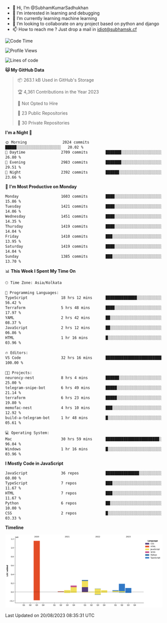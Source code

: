 - 👋 Hi, I’m @SubhamKumarSadhukhan
- 👀 I’m interested in learning and debugging
- 🌱 I’m currently learning machine learning
- 💞️ I’m looking to collaborate on any project based on python and django
- 📫 How to reach me ?
      Just drop a mail in idiot@subhamsk.cf

<!---
SubhamKumarSadhukhan/SubhamKumarSadhukhan is a ✨ special ✨ repository because its `README.md` (this file) appears on your GitHub profile.
You can click the Preview link to take a look at your changes.
--->


<!--START_SECTION:waka-->
![Code Time](http://img.shields.io/badge/Code%20Time-1%2C472%20hrs%2010%20mins-blue)

![Profile Views](http://img.shields.io/badge/Profile%20Views-10-blue)

![Lines of code](https://img.shields.io/badge/From%20Hello%20World%20I%27ve%20Written-2.0%20million%20lines%20of%20code-blue)

**🐱 My GitHub Data** 

> 📦 263.1 kB Used in GitHub's Storage 
 > 
> 🏆 4,361 Contributions in the Year 2023
 > 
> 🚫 Not Opted to Hire
 > 
> 📜 23 Public Repositories 
 > 
> 🔑 30 Private Repositories 
 > 
**I'm a Night 🦉** 

```text
🌞 Morning                2024 commits        █████░░░░░░░░░░░░░░░░░░░░   20.02 % 
🌆 Daytime                2709 commits        ███████░░░░░░░░░░░░░░░░░░   26.80 % 
🌃 Evening                2983 commits        ███████░░░░░░░░░░░░░░░░░░   29.51 % 
🌙 Night                  2392 commits        ██████░░░░░░░░░░░░░░░░░░░   23.66 % 
```
📅 **I'm Most Productive on Monday** 

```text
Monday                   1603 commits        ████░░░░░░░░░░░░░░░░░░░░░   15.86 % 
Tuesday                  1421 commits        ████░░░░░░░░░░░░░░░░░░░░░   14.06 % 
Wednesday                1451 commits        ████░░░░░░░░░░░░░░░░░░░░░   14.35 % 
Thursday                 1419 commits        ████░░░░░░░░░░░░░░░░░░░░░   14.04 % 
Friday                   1410 commits        ███░░░░░░░░░░░░░░░░░░░░░░   13.95 % 
Saturday                 1419 commits        ████░░░░░░░░░░░░░░░░░░░░░   14.04 % 
Sunday                   1385 commits        ███░░░░░░░░░░░░░░░░░░░░░░   13.70 % 
```


📊 **This Week I Spent My Time On** 

```text
🕑︎ Time Zone: Asia/Kolkata

💬 Programming Languages: 
TypeScript               18 hrs 12 mins      ██████████████░░░░░░░░░░░   56.42 % 
Terraform                5 hrs 48 mins       ████░░░░░░░░░░░░░░░░░░░░░   17.97 % 
YAML                     2 hrs 42 mins       ██░░░░░░░░░░░░░░░░░░░░░░░   08.37 % 
JavaScript               2 hrs 12 mins       ██░░░░░░░░░░░░░░░░░░░░░░░   06.86 % 
HTML                     1 hr 16 mins        █░░░░░░░░░░░░░░░░░░░░░░░░   03.96 % 

🔥 Editors: 
VS Code                  32 hrs 16 mins      █████████████████████████   100.00 % 

🐱‍💻 Projects: 
neuroncy-nest            8 hrs 4 mins        ██████░░░░░░░░░░░░░░░░░░░   25.00 % 
telegram-snipe-bot       6 hrs 49 mins       █████░░░░░░░░░░░░░░░░░░░░   21.14 % 
terraform                6 hrs 23 mins       █████░░░░░░░░░░░░░░░░░░░░   19.80 % 
memofac-nest             4 hrs 10 mins       ███░░░░░░░░░░░░░░░░░░░░░░   12.92 % 
build-a-telegram-bot     1 hr 48 mins        █░░░░░░░░░░░░░░░░░░░░░░░░   05.61 % 

💻 Operating System: 
Mac                      30 hrs 59 mins      ████████████████████████░   96.04 % 
Windows                  1 hr 16 mins        █░░░░░░░░░░░░░░░░░░░░░░░░   03.96 % 
```

**I Mostly Code in JavaScript** 

```text
JavaScript               36 repos            ███████████████░░░░░░░░░░   60.00 % 
TypeScript               7 repos             ███░░░░░░░░░░░░░░░░░░░░░░   11.67 % 
HTML                     7 repos             ███░░░░░░░░░░░░░░░░░░░░░░   11.67 % 
Python                   6 repos             ██░░░░░░░░░░░░░░░░░░░░░░░   10.00 % 
CSS                      2 repos             █░░░░░░░░░░░░░░░░░░░░░░░░   03.33 % 
```



**Timeline**

![Lines of Code chart](https://raw.githubusercontent.com/SubhamKumarSadhukhan/SubhamKumarSadhukhan/main/assets/bar_graph.png)


 Last Updated on 20/08/2023 08:35:31 UTC
<!--END_SECTION:waka-->

